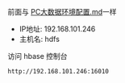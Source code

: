 


前面与 [PC大数据环境配置.md](PC大数据环境配置)一样

* IP地址: 192.168.101.246
* 主机名: hdfs

访问 hbase 控制台

    http://192.168.101.246:16010

